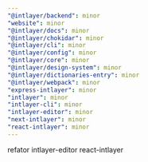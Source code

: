 ```yaml
---
"@intlayer/backend": minor
"website": minor
"@intlayer/docs": minor
"@intlayer/chokidar": minor
"@intlayer/cli": minor
"@intlayer/config": minor
"@intlayer/core": minor
"@intlayer/design-system": minor
"@intlayer/dictionaries-entry": minor
"@intlayer/webpack": minor
"express-intlayer": minor
"intlayer": minor
"intlayer-cli": minor
"intlayer-editor": minor
"next-intlayer": minor
"react-intlayer": minor
---
```


refator intlayer-editor react-intlayer
